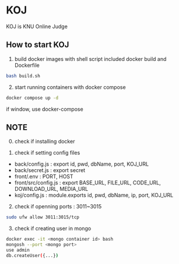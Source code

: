# KOJ

KOJ is KNU Online Judge

## How to start KOJ

1. build docker images with shell script included docker build and Dockerfile

```bash
bash build.sh
```

2. start running containers with docker compose

```bash
docker compose up -d
```

if window, use docker-compose

## NOTE

0. check if installing docker

1. check if setting config files

- back/config.js : export id, pwd, dbName, port, KOJ_URL
- back/secret.js : export secret
- front/.env : PORT, HOST
- front/src/config.js : export BASE_URL, FILE_URL, CODE_URL, DOWNLOAD_URL, MEDIA_URL
- koj/config.js : module.exports id, pwd, dbName, ip, port, KOJ_URL

2. check if openning ports : 3011~3015

```bash
sudo ufw allow 3011:3015/tcp
```

3. check if creating user in mongo

```bash
docker exec -it <mongo container id> bash
mongosh --port <mongo port>
use admin
db.createUser({...})
```
